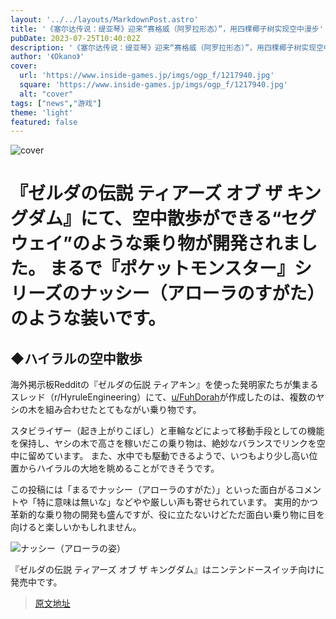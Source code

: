 ```yaml
---
layout: '../../layouts/MarkdownPost.astro'
title: '《塞尔达传说：缇亚琴》迎来“赛格威（阿罗拉形态）”，用四棵椰子树实现空中漫步'
pubDate: 2023-07-25T10:40:02Z
description: '《塞尔达传说：缇亚琴》迎来“赛格威（阿罗拉形态）”，用四棵椰子树实现空中漫步'
author: '《Okano》'
cover:
  url: 'https://www.inside-games.jp/imgs/ogp_f/1217940.jpg'
  square: 'https://www.inside-games.jp/imgs/ogp_f/1217940.jpg'
  alt: "cover"
tags: ["news","游戏"]
theme: 'light'
featured: false
---
```


![cover](https://www.inside-games.jp/imgs/ogp_f/1217940.jpg)

# 『ゼルダの伝説 ティアーズ オブ ザ キングダム』にて、空中散歩ができる“セグウェイ”のような乗り物が開発されました。 まるで『ポケットモンスター』シリーズのナッシー（アローラのすがた）のような装いです。

## ◆ハイラルの空中散歩
海外掲示板Redditの『ゼルダの伝説 ティアキン』を使った発明家たちが集まるスレッド（r/HyruleEngineering）にて、[u/FuhDorah](https://www.reddit.com/r/HyruleEngineering/comments/158g9h4/ive_been_stacking_stabilizers_to_build_the/)が作成したのは、複数のヤシの木を組み合わせたとてもながい乗り物です。

スタビライザー（起き上がりこぼし）と車輪などによって移動手段としての機能を保持し、ヤシの木で高さを稼いだこの乗り物は、絶妙なバランスでリンクを空中に留めています。 また、水中でも駆動できるようで、いつもより少し高い位置からハイラルの大地を眺めることができそうです。

この投稿には「まるでナッシー（アローラのすがた）」といった面白がるコメントや「特に意味は無いな」などやや厳しい声も寄せられています。 実用的かつ革新的な乗り物の開発も盛んですが、役に立たないけどただ面白い乗り物に目を向けると楽しいかもしれません。

![ナッシー（アローラの姿）](https://www.inside-games.jp/imgs/zoom/1217939.png)

『ゼルダの伝説 ティアーズ オブ ザ キングダム』はニンテンドースイッチ向けに発売中です。

>[原文地址](https://www.inside-games.jp/article/2023/07/25/147396.html)  